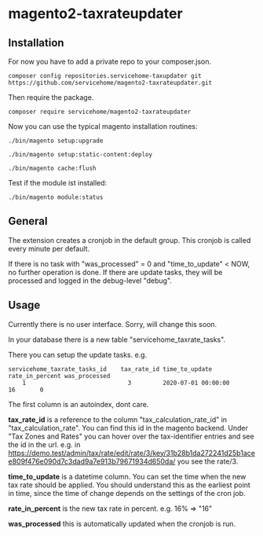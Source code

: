 # magento2-taxrateupdater

## Installation

For now you have to add a private repo to your composer.json.

    composer config repositories.servicehome-taxupdater git https://github.com/servicehome/magento2-taxrateupdater.git

Then require the package.

    composer require servicehome/magento2-taxrateupdater

Now you can use the typical magento installation routines:

    ./bin/magento setup:upgrade
    
    ./bin/magento setup:static-content:deploy
    
    ./bin/magento cache:flush

Test if the module ist installed:

    ./bin/magento module:status

## General
The extension creates a cronjob in the default group. This cronjob is called every minute per default.

If there is no task with "was_processed" = 0 and "time_to_update" < NOW, no further operation is done.
If there are update tasks, they will be processed and logged in the debug-level "debug". 

## Usage

Currently there is no user interface. Sorry, will change this soon.

In your database there is a new table "servicehome_taxrate_tasks". 

There you can setup the update tasks. e.g.

    servicehome_taxrate_tasks_id	tax_rate_id	time_to_update	        rate_in_percent	was_processed
        1                             3	        2020-07-01 00:00:00	         16	      0
        
The first column is an autoindex, dont care.

**tax_rate_id** is a reference to the column "tax_calculation_rate_id" in "tax_calculation_rate". You can find this id
in the magento backend. Under "Tax Zones and Rates" you can hover over the tax-identifier entries and see the id in the url.
e.g. in https://demo.test/admin/tax/rate/edit/rate/3/key/31b28b1da272241d25b1acee809f476e090d7c3dad9a7e913b79671934d650da/
you see the rate/3. 

**time_to_update** is a datetime column. You can set the time when the new tax rate should be applied. 
You should understand this as the earliest point in time, since the time of change depends on the settings of
 the cron job. 

**rate_in_percent** is the new tax rate in percent. e.g. 16% => "16"

**was_processed** this is automatically updated when the cronjob is run.